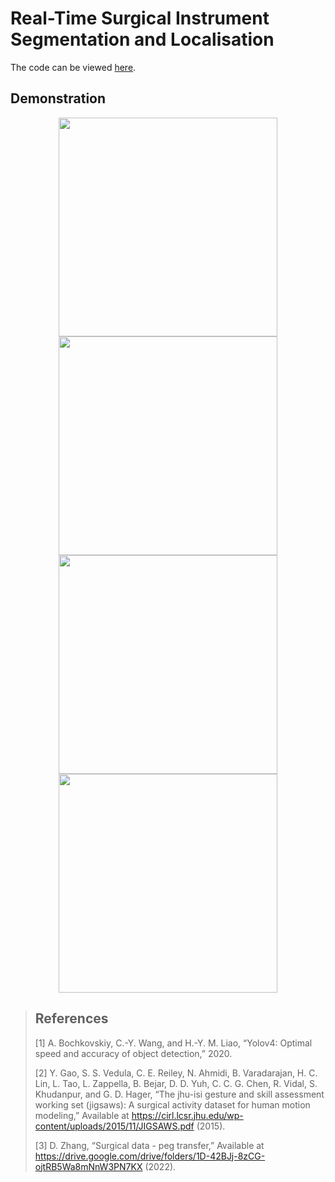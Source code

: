 # Real-Time Surgical Instrument Segmentation and Localisation

The code can be viewed [here](https://colab.research.google.com/drive/1apNAoYEBjlo5BYbiUHR9CEUln2qndrhi?usp=sharing).

## Demonstration

<p align = "center">
  <img src="assets/knot.gif" width="350" height="350"/>
  <img src="assets/needle.gif" width="350" height="350"/>
  <img src="assets/suturing.gif" width="350" height="350"/>
  <img src="assets/peg.gif" width="350" height="350"/>
</p>

> ## References
> [1] A. Bochkovskiy, C.-Y. Wang, and H.-Y. M. Liao, “Yolov4: Optimal speed and accuracy of object detection,” 2020.
>
> [2] Y. Gao, S. S. Vedula, C. E. Reiley, N. Ahmidi, B. Varadarajan, H. C. Lin, L. Tao, L. Zappella, B. Bejar, D. D. Yuh, C. C. G. Chen, R. Vidal, S. Khudanpur, and G. D. Hager, “The jhu-isi gesture and skill assessment working set (jigsaws): A surgical activity dataset for human motion modeling,” Available at https://cirl.lcsr.jhu.edu/wp-content/uploads/2015/11/JIGSAWS.pdf (2015).
>
> [3] D. Zhang, “Surgical data - peg transfer,” Available at https://drive.google.com/drive/folders/1D-42BJj-8zCG-ojtRB5Wa8mNnW3PN7KX (2022).
